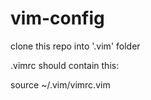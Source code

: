 vim-config
==========

clone this repo into '.vim' folder

.vimrc should contain this:

source ~/.vim/vimrc.vim
